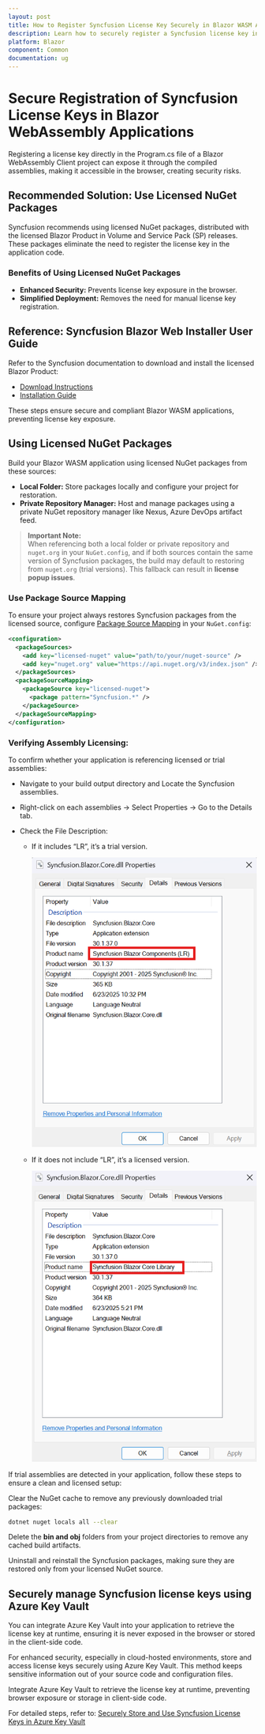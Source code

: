 ```yaml
---
layout: post
title: How to Register Syncfusion License Key Securely in Blazor WASM App?
description: Learn how to securely register a Syncfusion license key in your Blazor WebAssembly (WASM) application.
platform: Blazor
component: Common
documentation: ug
---
```


# Secure Registration of Syncfusion License Keys in Blazor WebAssembly Applications

Registering a license key directly in the Program.cs file of a Blazor WebAssembly Client project can expose it through the compiled assemblies, making it accessible in the browser, creating security risks.

## Recommended Solution: Use Licensed NuGet Packages

Syncfusion recommends using licensed NuGet packages, distributed with the licensed Blazor Product in Volume and Service Pack (SP) releases. These packages eliminate the need to register the license key in the application code.

### Benefits of Using Licensed NuGet Packages

- **Enhanced Security:** Prevents license key exposure in the browser.
- **Simplified Deployment:** Removes the need for manual license key registration.

## Reference: Syncfusion Blazor Web Installer User Guide

Refer to the Syncfusion documentation to download and install the licensed Blazor Product:

- [Download Instructions](https://blazor.syncfusion.com/documentation/installation/web-installer/how-to-download)
- [Installation Guide](https://blazor.syncfusion.com/documentation/installation/web-installer/how-to-install)

These steps ensure secure and compliant Blazor WASM applications, preventing license key exposure.

## Using Licensed NuGet Packages

Build your Blazor WASM application using licensed NuGet packages from these sources:

- **Local Folder:** Store packages locally and configure your project for restoration.
- **Private Repository Manager:** Host and manage packages using a private NuGet repository manager like Nexus, Azure DevOps artifact feed.


>**Important Note:**  
> When referencing both a local folder or private repository and `nuget.org` in your `NuGet.config`, and if both sources contain the same version of Syncfusion packages, the build may default to restoring from `nuget.org` (trial versions). This fallback can result in **license popup issues**.

### Use Package Source Mapping
To ensure your project always restores Syncfusion packages from the licensed source, configure [Package Source Mapping](https://learn.microsoft.com/en-us/nuget/consume-packages/package-source-mapping) in your `NuGet.config`:

```xml
<configuration>
  <packageSources>
    <add key="licensed-nuget" value="path/to/your/nuget-source" />
    <add key="nuget.org" value="https://api.nuget.org/v3/index.json" />
  </packageSources>
  <packageSourceMapping>
    <packageSource key="licensed-nuget">
      <package pattern="Syncfusion.*" />
    </packageSource>
  </packageSourceMapping>
</configuration>
```

### Verifying Assembly Licensing:

To confirm whether your application is referencing licensed or trial assemblies:

* Navigate to your build output directory and Locate the Syncfusion assemblies.

* Right-click on each assemblies → Select Properties → Go to the Details tab.

* Check the File Description:

    * If it includes “LR”, it’s a trial version.

        ![trail dll preview](images/trial.png)

    * If it does not include “LR”, it’s a licensed version.

        ![licensed dll](images/licensed.png)


If trial assemblies are detected in your application, follow these steps to ensure a clean and licensed setup:

Clear the NuGet cache to remove any previously downloaded trial packages:
```bash
dotnet nuget locals all --clear
```


Delete the **bin and obj**  folders from your project directories to remove any cached build artifacts.

Uninstall and reinstall the Syncfusion packages, making sure they are restored only from your licensed NuGet source.

## Securely manage Syncfusion license keys using Azure Key Vault

You can integrate Azure Key Vault into your application to retrieve the license key at runtime, ensuring it is never exposed in the browser or stored in the client-side code.

For enhanced security, especially in cloud-hosted environments, store and access license keys securely using Azure Key Vault. This method keeps sensitive information out of your source code and configuration files.

Integrate Azure Key Vault to retrieve the license key at runtime, preventing browser exposure or storage in client-side code.

For detailed steps, refer to:
[Securely Store and Use Syncfusion License Keys in Azure Key Vault](https://help.syncfusion.com/common/essential-studio/licensing/licensing-faq/how-to-securely-store-and-use-syncfusion-license-keys-in-azure-key-vault)